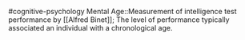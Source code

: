 #cognitive-psychology 
Mental Age::Measurement of intelligence test performance by [[Alfred Binet]]; The level of performance typically associated an individual with a chronological age.
<!--SR:!2024-04-09,3,250-->